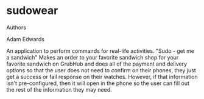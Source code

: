 sudowear
========

Authors

Adam Edwards


An application to perform commands for real-life activities. "Sudo - get me a sandwich" Makes an order to your favorite sandwich shop for your favorite sandwich on GrubHub and does all of the payment and delivery options so that the user does not need to confirm on their phones, they just get a success or fail response on their watches. However, if that information isn't pre-configured, then it will open in the phone so the user can fill out the rest of the information they may need.

